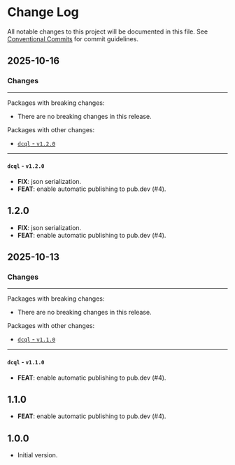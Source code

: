 # Change Log

All notable changes to this project will be documented in this file.
See [Conventional Commits](https://conventionalcommits.org) for commit guidelines.

## 2025-10-16

### Changes

---

Packages with breaking changes:

 - There are no breaking changes in this release.

Packages with other changes:

 - [`dcql` - `v1.2.0`](#dcql---v120)

---

#### `dcql` - `v1.2.0`

 - **FIX**: json serialization.
 - **FEAT**: enable automatic publishing to pub.dev (#4).

## 1.2.0

 - **FIX**: json serialization.
 - **FEAT**: enable automatic publishing to pub.dev (#4).


## 2025-10-13

### Changes

---

Packages with breaking changes:

 - There are no breaking changes in this release.

Packages with other changes:

 - [`dcql` - `v1.1.0`](#dcql---v110)

---

#### `dcql` - `v1.1.0`

 - **FEAT**: enable automatic publishing to pub.dev (#4).

## 1.1.0

 - **FEAT**: enable automatic publishing to pub.dev (#4).

## 1.0.0

- Initial version.
